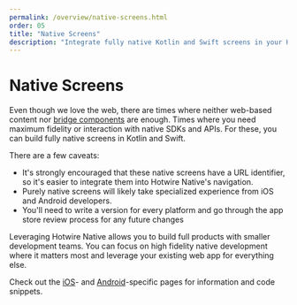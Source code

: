 ```yaml
---
permalink: /overview/native-screens.html
order: 05
title: "Native Screens"
description: "Integrate fully native Kotlin and Swift screens in your Hotiwre Native app."
---
```


# Native Screens

Even though we love the web, there are times where neither web-based content nor [bridge components](/overview/bridge-components) are enough. Times where you need maximum fidelity or interaction with native SDKs and APIs. For these, you can build fully native screens in Kotlin and Swift.

There are a few caveats:

- It's strongly encouraged that these native screens have a URL identifier, so it's easier to integrate them into Hotwire Native's navigation.
- Purely native screens will likely take specialized experience from iOS and Android developers.
- You'll need to write a version for every platform and go through the app store review process for any future changes

Leveraging Hotwire Native allows you to build full products with smaller development teams. You can focus on high fidelity native development where it matters most and leverage your existing web app for everything else.

Check out the [iOS](/ios/native-screens)- and [Android](/android/native-screens)-specific pages for information and code snippets.
